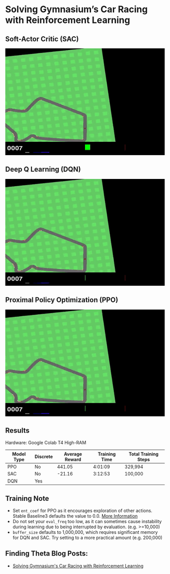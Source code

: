 # Solving Gymnasium’s Car Racing with Reinforcement Learning

## Soft-Actor Critic (SAC)

![](/Images/sac_car_racing.gif)

## Deep Q Learning (DQN)

![](/Images/dqn_car_racing.gif)

## Proximal Policy Optimization (PPO)

![](/Images/ppo_car_racing.gif)

## Results
Hardware: Google Colab T4 High-RAM

| Model Type | Discrete | Average Reward| Training Time | Total Training Steps |
|------------|----------|---------------|---------------|----------------------|
| PPO        | No       | 441.05        |  4:01:09      | 329,994              |
| SAC        | No       | -21.16        |  3:12:53      | 100,000              |
| DQN        | Yes      |               |               |                      |

## Training Note
- Set `ent_coef` for PPO as it encourages exploration of other actions. Stable Baseline3 defaults the value to 0.0. [More Information](https://www.youtube.com/watch?v=1ppslywmIPs)
- Do not set your `eval_freq` too low, as it can sometimes cause instability during learning due to being interrupted by evaluation. (e.g. >=10,000)
- `buffer_size` defaults to 1,000,000, which requires significant memory for DQN and SAC. Try setting to a more practical amount (e.g. 200,000)

## Finding Theta Blog Posts:
 - [Solving Gymnasium's Car Racing with Reinforcement Learning](https://www.findingtheta.com/blog/solving-gymnasiums-car-racing-with-reinforcement-learning)
